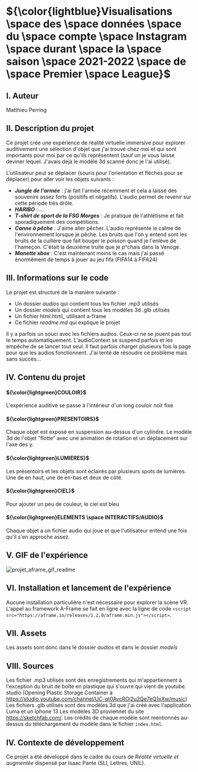 # ${\color{lightblue}Visualisations \space des \space données \space du \space compte \space Instagram \space durant \space la \space saison \space 2021-2022 \space de \space Premier \space League}$

I. Auteur
------
Matthieu Perring

II. Description du projet
------
Ce projet crée une expérience de réalité virtuelle immersive pour explorer auditivement une sélection d'objet que j'ai trouvé chez moi et qui sont importants pour moi par ce qu'ils représentent (sauf un je vous laisse deviner lequel. J'avais déjà le modèle 3d scanné donc je l'ai utilisé).

L'utilisateur peut se déplacer (souris pour l'orientation et flèches pour se déplacer) pour aller voir les objets suivants :
* **_Jungle de l'armée_** : j'ai fait l'armée récemment et cela a laissé des souvenirs assez forts (positifs et négatifs). L'audio permet de revenir sur cette période très drôle.
* **_HARIBO_** : ...
* **_T-shirt de sport de la FSG Morges_** : Je pratique de l'athlétisme et fait sporadiquement des compétitions.
* **_Canne à pêche_** : J'aime aller pêcher. L'audio représente le calme de l'environnement lorsque je pêche. Les bruits que l'on y entend sont les bruits de la cuillère que fait bouger le poisson quand je l'enlève de l'hameçon. C'était la deuxième truite que je p^chais dans la Venoge.
* **_Manette xbox_** : C'est maintenant moins le cas mais j'ai passé énormément de temps à jouer au jeu fifa (FIFA14 à FIFA24)

III. Informations sur le code
------
Le projet est structuré de la manière suivante : 
* Un dossier _audios_ qui contient tous les fichier .mp3 utilisés
* Un dossier _models_ qui contient tous les modèles 3d .glb utilisés
* Un fichier html.html_ utilisant a-frame
* Ce fichier _readme.md_ qui explique le projet

Il y a parfois un souci avec les fichiers audios. Ceux-ci ne se jouent pas tout le temps automatiquement. L'audioContext se suspend parfois et les empêche de se lancer tout seul. Il faut parfois charger plusieurs fois la page pour que les audios fonctionnent. J'ai tenté de résoudre ce problème mais sans succès...

IV. Contenu du projet 
------
#### ${\color{lightgreen}COULOIR}$
L'expérience auditive se passe à l'intérieur d'un long couloir noir fixe
#### ${\color{lightgreen}PRESENTOIRS}$
Chaque objet est exposé en suspension au-dessus d'un cylindre. Le modèle 3d de l'objet "flotte" avec une animation de rotation et un déplacement sur l'axe des y.
#### ${\color{lightgreen}LUMIERES}$
Les présentoirs et les objets sont éclairés par plusieurs spots de lumières. Une de en haut, une de en-bas et deux de côté.
#### ${\color{lightgreen}CIEL}$ 
Pour ajouter un peu de couleur, le ciel est bleu
#### ${\color{lightgreen}ELEMENTS \space INTERACTIFS/AUDIO}$
Chaque objet a un fichier audio qui joue et que l'utilisateur entend une fois qu'il s'en approche assez.

V. GIF de l'expérience 
------
![projet_aframe_gif_readme](https://github.com/MPR329/ISH_PROJET_AFRAME/assets/62051312/3827980a-62e4-4b90-b268-8045a3f1991e)

VI. Installation et lancement de l'expérience
------
Aucune installation particulière n'est nécessaire pour explorer la scène VR.
L'appel au framework A-Frame se fait en ligne avec la ligne de code `<script src="https://aframe.io/releases/1.2.0/aframe.min.js"></script>`.

VII. Assets
------
Les assets sont donc dans le dossier _audios_ et dans le dossier _models_

VIII. Sources
------
Les fichier .mp3 utilisés sont des enregistrements qui m'appartiennent à l'exception du bruit de boîte en plastique qui s'ouvre qui vient de youtube studio (Opening Plastic Storage Container à https://studio.youtube.com/channel/UC-qt0AvcROj2u2Qe7eQ1xXw/music)
Les fichiers .glb utilisés sont des modèles 3d que j'ai créé avec l'application Luma et un Iphone 13
Les modèles 3D proviennet du site https://sketchfab.com/. Les crédits de chaque modèle sont mentionnés au-dessus du téléchargement du modèle dans le fichier `index.html`.

IV. Contexte de développement
------
Ce projet a été développé dans le cadre du cours de _Réalité virtuelle et augmentée_ dispensé par Isaac Pante (SLI, Lettres, UNIL).
